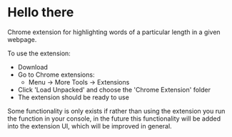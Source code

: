 # Hello there

Chrome extension for highlighting words of a particular length in a given webpage.

To use the extension:

- Download
- Go to Chrome extensions:
  - Menu -> More Tools -> Extensions
- Click 'Load Unpacked' and choose the 'Chrome Extension' folder
- The extension should be ready to use

Some functionality is only exists if rather than using the extension you run the function in your console, in the future this functionality will be added into the extension UI, which will be improved in general.
